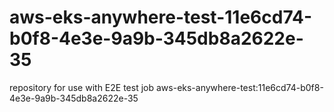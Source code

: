 # aws-eks-anywhere-test-11e6cd74-b0f8-4e3e-9a9b-345db8a2622e-35
repository for use with E2E test job aws-eks-anywhere-test:11e6cd74-b0f8-4e3e-9a9b-345db8a2622e-35
